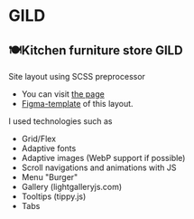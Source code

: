 # GILD
## 🍽️Kitchen furniture store GILD

Site layout using SCSS preprocessor

- You can visit [the page](https://alexdubovtsev.github.io/GILD/)
- [Figma-template](https://www.figma.com/file/9jkj3WCGGxeioE4EOD8xVD/GILD-(Copy)?node-id=3239%3A3) of this layout.

I used technologies such as 
* Grid/Flex
* Adaptive fonts
* Adaptive images (WebP support if possible)
* Scroll navigations and animations with JS
* Menu "Burger"
* Gallery (lightgalleryjs.com)
* Tooltips (tippy.js)
* Tabs
